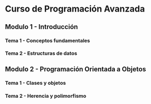 # Curso de Programación Avanzada

## Modulo 1 - Introducción
### Tema 1 - Conceptos fundamentales
### Tema 2 - Estructuras de datos

## Modulo 2 - Programación Orientada a Objetos
### Tema 1 - Clases y objetos
### Tema 2 - Herencia y polimorfismo